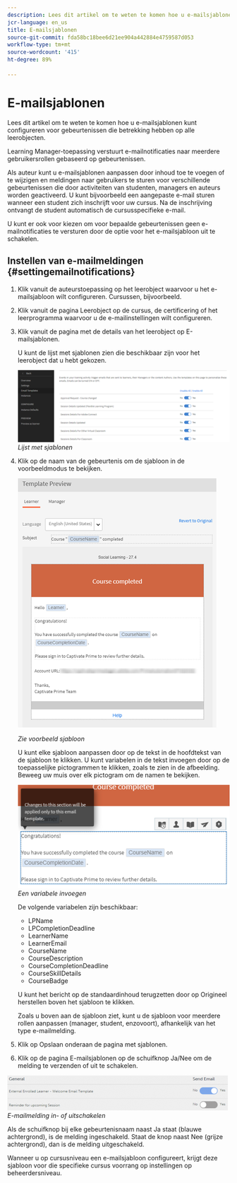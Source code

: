 ```yaml
---
description: Lees dit artikel om te weten te komen hoe u e-mailsjablonen kunt configureren voor gebeurtenissen die betrekking hebben op alle leerobjecten.
jcr-language: en_us
title: E-mailsjablonen
source-git-commit: fda58bc18bee6d21ee904a442884e4759587d053
workflow-type: tm+mt
source-wordcount: '415'
ht-degree: 89%

---
```




# E-mailsjablonen

Lees dit artikel om te weten te komen hoe u e-mailsjablonen kunt configureren voor gebeurtenissen die betrekking hebben op alle leerobjecten.

Learning Manager-toepassing verstuurt e-mailnotificaties naar meerdere gebruikersrollen gebaseerd op gebeurtenissen.

Als auteur kunt u e-mailsjablonen aanpassen door inhoud toe te voegen of te wijzigen en meldingen naar gebruikers te sturen voor verschillende gebeurtenissen die door activiteiten van studenten, managers en auteurs worden geactiveerd. U kunt bijvoorbeeld een aangepaste e-mail sturen wanneer een student zich inschrijft voor uw cursus. Na de inschrijving ontvangt de student automatisch de cursusspecifieke e-mail.

U kunt er ook voor kiezen om voor bepaalde gebeurtenissen geen e-mailnotificaties te versturen door de optie voor het e-mailsjabloon uit te schakelen.

## Instellen van e-mailmeldingen {#settingemailnotifications}

1. Klik vanuit de auteurstoepassing op het leerobject waarvoor u het e-mailsjabloon wilt configureren. Cursussen, bijvoorbeeld.
1. Klik vanuit de pagina Leerobject op de cursus, de certificering of het leerprogramma waarvoor u de e-mailinstellingen wilt configureren.
1. Klik vanuit de pagina met de details van het leerobject op E-mailsjablonen.

   U kunt de lijst met sjablonen zien die beschikbaar zijn voor het leerobject dat u hebt gekozen.

   ![](assets/email-templates-forlearningprograms.png)
   *Lijst met sjablonen*

1. Klik op de naam van de gebeurtenis om de sjabloon in de voorbeeldmodus te bekijken.

   ![](assets/preview-the-emailtemplateforyourlearningobject.png)

   *Zie voorbeeld sjabloon*

   U kunt elke sjabloon aanpassen door op de tekst in de hoofdtekst van de sjabloon te klikken. U kunt variabelen in de tekst invoegen door op de toepasselijke pictogrammen te klikken, zoals te zien in de afbeelding. Beweeg uw muis over elk pictogram om de namen te bekijken.

   ![](assets/insert-variable.png)
   *Een variabele invoegen*

   De volgende variabelen zijn beschikbaar:

   * LPName
   * LPCompletionDeadline
   * LearnerName
   * LearnerEmail
   * CourseName
   * CourseDescription
   * CourseCompletionDeadline
   * CourseSkillDetails
   * CourseBadge

   U kunt het bericht op de standaardinhoud terugzetten door op Origineel herstellen boven het sjabloon te klikken.

   Zoals u boven aan de sjabloon ziet, kunt u de sjabloon voor meerdere rollen aanpassen (manager, student, enzovoort), afhankelijk van het type e-mailmelding.

1. Klik op Opslaan onderaan de pagina met sjablonen.
1. Klik op de pagina E-mailsjablonen op de schuifknop Ja/Nee om de melding te verzenden of uit te schakelen.

![](assets/email-notification-e1437624109719.png)
*E-mailmelding in- of uitschakelen*

Als de schuifknop bij elke gebeurtenisnaam naast Ja staat (blauwe achtergrond), is de melding ingeschakeld. Staat de knop naast Nee (grijze achtergrond), dan is de melding uitgeschakeld.

Wanneer u op cursusniveau een e-mailsjabloon configureert, krijgt deze sjabloon voor die specifieke cursus voorrang op instellingen op beheerdersniveau.
